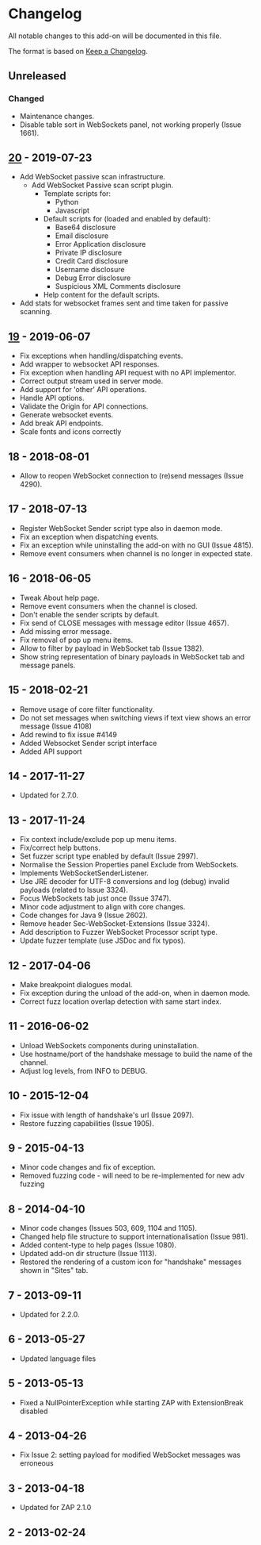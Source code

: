 # Changelog
All notable changes to this add-on will be documented in this file.

The format is based on [Keep a Changelog](https://keepachangelog.com/en/1.0.0/).

## Unreleased

### Changed
- Maintenance changes.
- Disable table sort in WebSockets panel, not working properly (Issue 1661).

## [20] - 2019-07-23

- Add WebSocket passive scan infrastructure.
  - Add WebSocket Passive scan script plugin.
    - Template scripts for:
      - Python
      - Javascript
    - Default scripts for (loaded and enabled by default):
      - Base64 disclosure
      - Email disclosure
      - Error Application disclosure
      - Private IP disclosure
      - Credit Card disclosure
      - Username disclosure
      - Debug Error disclosure
      - Suspicious XML Comments disclosure
    - Help content for the default scripts.
- Add stats for websocket frames sent and time taken for passive scanning.

## [19] - 2019-06-07

- Fix exceptions when handling/dispatching events.
- Add wrapper to websocket API responses.
- Fix exception when handling API request with no API implementor.
- Correct output stream used in server mode.
- Add support for 'other' API operations.
- Handle API options.
- Validate the Origin for API connections.
- Generate websocket events.
- Add break API endpoints.
- Scale fonts and icons correctly

## 18 - 2018-08-01

- Allow to reopen WebSocket connection to (re)send messages (Issue 4290).

## 17 - 2018-07-13

- Register WebSocket Sender script type also in daemon mode.
- Fix an exception when dispatching events.
- Fix an exception while uninstalling the add-on with no GUI (Issue 4815).
- Remove event consumers when channel is no longer in expected state.

## 16 - 2018-06-05

- Tweak About help page.
- Remove event consumers when the channel is closed.
- Don't enable the sender scripts by default.
- Fix send of CLOSE messages with message editor (Issue 4657).
- Add missing error message.
- Fix removal of pop up menu items.
- Allow to filter by payload in WebSocket tab (Issue 1382).
- Show string representation of binary payloads in WebSocket tab and message panels.

## 15 - 2018-02-21

- Remove usage of core filter functionality.
- Do not set messages when switching views if text view shows an error message (Issue 4108)
- Add rewind to fix issue #4149
- Added Websocket Sender script interface
- Added API support

## 14 - 2017-11-27

- Updated for 2.7.0.

## 13 - 2017-11-24

- Fix context include/exclude pop up menu items.
- Fix/correct help buttons.
- Set fuzzer script type enabled by default (Issue 2997).
- Normalise the Session Properties panel Exclude from WebSockets.
- Implements WebSocketSenderListener.
- Use JRE decoder for UTF-8 conversions and log (debug) invalid payloads (related to Issue 3324).
- Focus WebSockets tab just once (Issue 3747).
- Minor code adjustment to align with core changes.
- Code changes for Java 9 (Issue 2602).
- Remove header Sec-WebSocket-Extensions (Issue 3324).
- Add description to Fuzzer WebSocket Processor script type.
- Update fuzzer template (use JSDoc and fix typos).

## 12 - 2017-04-06

- Make breakpoint dialogues modal.
- Fix exception during the unload of the add-on, when in daemon mode.
- Correct fuzz location overlap detection with same start index.

## 11 - 2016-06-02

- Unload WebSockets components during uninstallation.
- Use hostname/port of the handshake message to build the name of the channel.
- Adjust log levels, from INFO to DEBUG.

## 10 - 2015-12-04

- Fix issue with length of handshake's url (Issue 2097).
- Restore fuzzing capabilities (Issue 1905).

## 9 - 2015-04-13

- Minor code changes and fix of exception.
- Removed fuzzing code - will need to be re-implemented for new adv fuzzing

## 8 - 2014-04-10

- Minor code changes (Issues 503, 609, 1104 and 1105).
- Changed help file structure to support internationalisation (Issue 981).
- Added content-type to help pages (Issue 1080).
- Updated add-on dir structure (Issue 1113).
- Restored the rendering of a custom icon for "handshake" messages shown in "Sites" tab.

## 7 - 2013-09-11

- Updated for 2.2.0.

## 6 - 2013-05-27

- Updated language files

## 5 - 2013-05-13

- Fixed a NullPointerException while starting ZAP with ExtensionBreak disabled

## 4 - 2013-04-26

- Fix Issue 2: setting payload for modified WebSocket messages was erroneous

## 3 - 2013-04-18

- Updated for ZAP 2.1.0

## 2 - 2013-02-24



[20]: https://github.com/zaproxy/zap-extensions/releases/websocket-v20
[19]: https://github.com/zaproxy/zap-extensions/releases/websocket-v19
